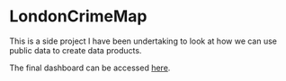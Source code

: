 # LondonCrimeMap

This is a side project I have been undertaking to look at how we can use public data to create data products.

The final dashboard can be accessed [here](https://scottrobertson.shinyapps.io/LondonCrimeMap/).


